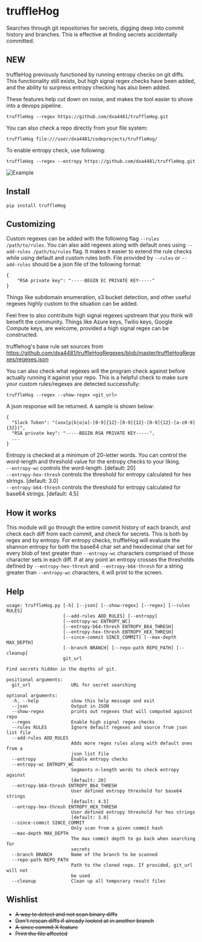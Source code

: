 # truffleHog
Searches through git repositories for secrets, digging deep into commit history and branches. This is effective at finding secrets accidentally committed.

## NEW
truffleHog previously functioned by running entropy checks on git diffs. This functionality still exists, but high signal regex checks have been added, and the ability to surpress entropy checking has also been added.

These features help cut down on noise, and makes the tool easier to shove into a devops pipeline.


```
truffleHog --regex https://github.com/dxa4481/truffleHog.git
```

You can also check a repo directly from your file system:

```
truffleHog file:///user/dxa4481/codeprojects/truffleHog/
```

To enable entropy check, use following:
```
truffleHog --regex --entropy https://github.com/dxa4481/truffleHog.git
```

![Example](https://i.imgur.com/YAXndLD.png)

## Install
```
pip install truffleHog
```

## Customizing

Custom regexes can be added with the following flag `--rules /path/to/rules`. You can also add regexes along with default ones using `--add-rules /path/to/rules` flag. It makes it easier to extend the rule checks while using default and custom rules both. File provided by `--rules` or `--add-rules` should be a json file of the following format:
```
{
    "RSA private key": "-----BEGIN EC PRIVATE KEY-----"
}
```
Things like subdomain enumeration, s3 bucket detection, and other useful regexes highly custom to the situation can be added.

Feel free to also contribute high signal regexes upstream that you think will benefit the community. Things like Azure keys, Twilio keys, Google Compute keys, are welcome, provided a high signal regex can be constructed.

trufflehog's base rule set sources from https://github.com/dxa4481/truffleHogRegexes/blob/master/truffleHogRegexes/regexes.json  

You can also check what regexes will the program check against before actually running it against your repo. This is a helpful check to make sure your custom rules/regexes are detected successfully:
```
truffleHog --regex --show-regex <git_url>
```
A json response will be returned. A sample is shown below:
```
{
  "Slack Token": "(xox[p|b|o|a]-[0-9]{12}-[0-9]{12}-[0-9]{12}-[a-z0-9]{32})",
  "RSA private key": "-----BEGIN RSA PRIVATE KEY-----",
  ...
}
```
  
Entropy is checked at a minimum of 20-letter words. You can control the word-length and threshold value for the entropy checks to your liking.  
`--entropy-wc` controls the word-length. [default: 20]  
`--entropy-hex-thresh` controls the threshold for entropy calculated for hex strings. [default: 3.0]  
`--entropy-b64-thresh` controls the threshold for entropy calculated for base64 strings. [default: 4.5]  

## How it works
This module will go through the entire commit history of each branch, and check each diff from each commit, and check for secrets. This is both by regex and by entropy. For entropy checks, truffleHog will evaluate the shannon entropy for both the base64 char set and hexidecimal char set for every blob of text greater than `--entropy-wc` characters comprised of those character sets in each diff. If at any point an entropy crosses the thresholds defined by `--entropy-hex-thresh` and `--entropy-b64-thresh` for a string greater than `--entropy-wc` characters, it will print to the screen.

## Help

```
usage: truffleHog.py [-h] [--json] [--show-regex] [--regex] [--rules RULES]
                     [--add-rules ADD_RULES] [--entropy]
                     [--entropy-wc ENTROPY_WC]
                     [--entropy-b64-thresh ENTROPY_B64_THRESH]
                     [--entropy-hex-thresh ENTROPY_HEX_THRESH]
                     [--since-commit SINCE_COMMIT] [--max-depth MAX_DEPTH]
                     [--branch BRANCH] [--repo-path REPO_PATH] [--cleanup]
                     git_url

Find secrets hidden in the depths of git.

positional arguments:
  git_url               URL for secret searching

optional arguments:
  -h, --help            show this help message and exit
  --json                Output in JSON
  --show-regex          prints out regexes that will computed against repo
  --regex               Enable high signal regex checks
  --rules RULES         Ignore default regexes and source from json list file
  --add-rules ADD_RULES
                        Adds more regex rules along with default ones from a
                        json list file
  --entropy             Enable entropy checks
  --entropy-wc ENTROPY_WC
                        Segments n-length words to check entropy against
                        [default: 20]
  --entropy-b64-thresh ENTROPY_B64_THRESH
                        User defined entropy threshold for base64 strings
                        [default: 4.5]
  --entropy-hex-thresh ENTROPY_HEX_THRESH
                        User defined entropy threshold for hex strings
                        [default: 3.0]
  --since-commit SINCE_COMMIT
                        Only scan from a given commit hash
  --max-depth MAX_DEPTH
                        The max commit depth to go back when searching for
                        secrets
  --branch BRANCH       Name of the branch to be scanned
  --repo-path REPO_PATH
                        Path to the cloned repo. If provided, git_url will not
                        be used
  --cleanup             Clean up all temporary result files
```

## Wishlist

- ~~A way to detect and not scan binary diffs~~
- ~~Don't rescan diffs if already looked at in another branch~~
- ~~A since commit X feature~~
- ~~Print the file affected~~
